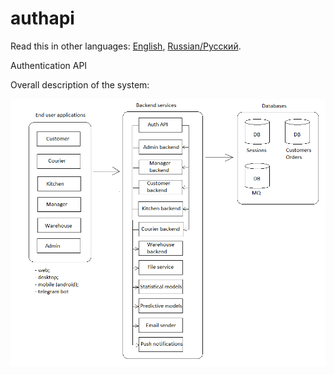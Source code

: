 # authapi

Read this in other languages: [English](authapi.md), [Russian/Русский](authapi.ru.md). 

Authentication API 

Overall description of the system: 

![system_overall](../img/system_overall.png)
